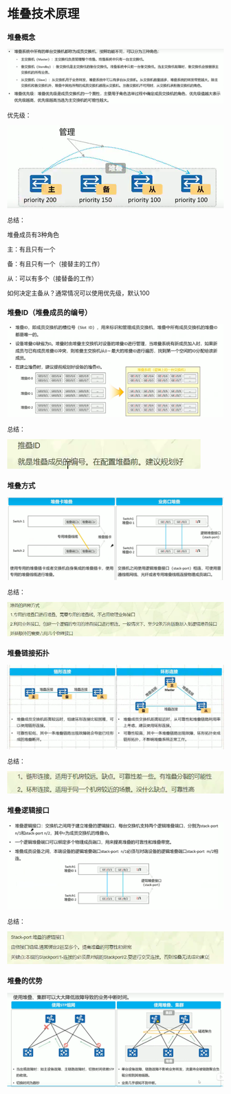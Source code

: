 # 堆叠技术原理



### 堆叠概念

![image-20240424140852339](https://raw.githubusercontent.com/joshzhong66/Pibced/main/blog-images/2024/04/24/5a338fd165154d9d01b51b176926e144-image-20240424140852339-8833e6.png)

优先级：

<img src="https://raw.githubusercontent.com/joshzhong66/Pibced/main/blog-images/2024/04/24/7f18248b738ab6ccac09a029325613d8-image-20240424140908220-0625bb.png" alt="image-20240424140908220" style="zoom:67%;" />

总结：

堆叠成员有3种角色

主：有且只有一个

备：有且只有一个（接替主的工作）

从：可以有多个（接替备的工作）

如何决定主备从？通常情况可以使用优先级，默认100



### **堆叠ID（堆叠成员的编号）**

<img src="https://raw.githubusercontent.com/joshzhong66/Pibced/main/blog-images/2024/04/24/8df233e22a31ee60bb829ecfc5e4a2fe-image-20240424140939145-36cb1a.png" alt="image-20240424140939145" style="zoom: 50%;" />

总结：

![image-20240424140944265](https://raw.githubusercontent.com/joshzhong66/Pibced/main/blog-images/2024/04/24/cc5bebfce39ecd6eafb07777e009de4a-image-20240424140944265-124e60.png)



### **堆叠方式**

<img src="https://raw.githubusercontent.com/joshzhong66/Pibced/main/blog-images/2024/04/24/538e750cd5e016ce901e6095e03be2d2-image-20240424140954385-aad1af.png" alt="image-20240424140954385" style="zoom: 50%;" />

总结：

<img src="https://raw.githubusercontent.com/joshzhong66/Pibced/main/blog-images/2024/04/24/3f26bc0fc0650b8666a47a502dc20faa-image-20240424141000385-344b64.png" alt="image-20240424141000385" style="zoom:67%;" />



### **堆叠链接拓扑**

![image-20240424141022886](https://raw.githubusercontent.com/joshzhong66/Pibced/main/blog-images/2024/04/24/ff7d85dd9b8457c1ae1becee897cb9a3-image-20240424141022886-02363d.png)

总结：

![image-20240424141028474](https://raw.githubusercontent.com/joshzhong66/Pibced/main/blog-images/2024/04/24/f06b9d0803a05996d9030418304ee830-image-20240424141028474-5db22b.png)



### **堆叠逻辑接口**

![image-20240424141034093](https://raw.githubusercontent.com/joshzhong66/Pibced/main/blog-images/2024/04/24/19828ed3f787aac27fe81a30da346f18-image-20240424141034093-1bf26b.png)

总结：

![image-20240424141038832](https://raw.githubusercontent.com/joshzhong66/Pibced/main/blog-images/2024/04/24/4615c01b0ba1e05180999d550468c584-image-20240424141038832-62568e.png)



### **堆叠的优势**

![image-20240424141047681](https://raw.githubusercontent.com/joshzhong66/Pibced/main/blog-images/2024/04/24/6fd435120d91bf70722f2146ffaa2230-image-20240424141047681-76e6fa.png)